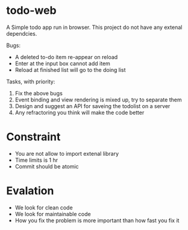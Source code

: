 # todo-web
A Simple todo app run in browser. This project do not have any extenal dependcies.

Bugs:
- A deleted to-do item re-appear on reload
- Enter at the input box cannot add item
- Reload at finished list will go to the doing list

Tasks, with priority:
1. Fix the above bugs
2. Event binding and view rendering is mixed up, try to separate them
3. Design and suggest an API for saveing the todolist on a server
4. Any refractoring you think will make the code better

# Constraint
- You are not allow to import extenal library
- Time limits is 1 hr
- Commit should be atomic

# Evalation
- We look for clean code
- We look for maintainable code
- How you fix the problem is more important than how fast you fix it

